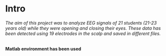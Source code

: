 # Intro

###### The aim of this project was to analyze EEG signals of 21 students (21-23 years old) while they were opening and closing their eyes. These data has been detected using 19 electrodes in the scalp and saved in different files.
**Matlab environment has been used**
